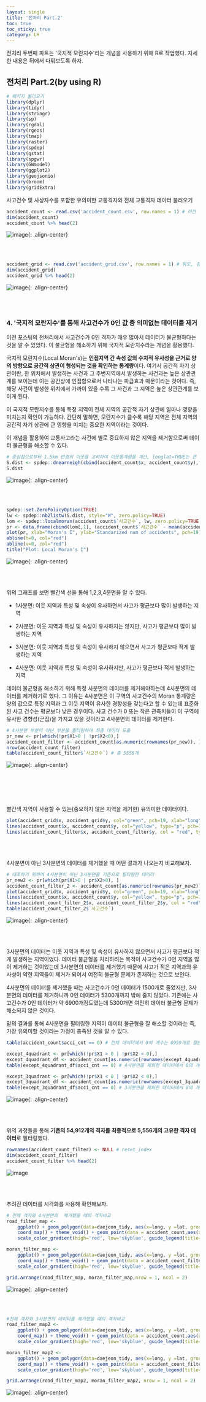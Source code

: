 ```yaml
---
layout: single
title: '전처리 Part.2'
toc: true
toc_sticky: true
category: LH
---
```


전처리 두번째 파트는 '국지적 모란지수'라는 개념을 사용하기 위해 R로 작업했다. 자세한 내용은 뒤에서 다뤄보도록 하자.

## 전처리 Part.2(by using R)
```R
# 패키지 불러오기
library(dplyr)
library(tidyr)
library(stringr)
library(sp)
library(rgdal)
library(rgeos)
library(tmap)
library(raster)
library(spdep)
library(gstat)
library(spgwr)
library(GWmodel)
library(ggplot2)
library(geojsonio)
library(broom)
library(gridExtra)
```

사고건수 및 사상자수를 포함한 유의미한 교통격자와 전체 교통격자 데이터 불러오기
```R
accident_count <- read.csv('accident_count.csv', row.names = 1) # 이전 전처리에서 추출한 유의미한 교통격자 데이터
dim(accident_count)
accident_count %>% head(2)
```

![image](https://user-images.githubusercontent.com/97672187/161379431-26588b79-3319-4ed4-ad04-35e3f06d5b33.png){: .align-center}


<br>


</br>




```R
accident_grid <- read.csv('accident_grid.csv', row.names = 1) # 위도, 경도를 추가한 대전시 전체 교통격자 데이터
dim(accident_grid)
accident_grid %>% head(2)
```

![image](https://user-images.githubusercontent.com/97672187/161379523-691b1206-6ce8-4a82-9f46-eb4c08c45f8b.png){: .align-center}


<br>


</br>





### 4. '국지적 모란지수'를 통해 사고건수가 0인 값 중 의미없는 데이터를 제거
이전 포스팅의 전처리에서 사고건수가 0인 격자가 매우 많아서 데이터가 불균형하다는 것을 알 수 있었다. 이 불균형을 해소하기 위해 국지적 모란지수라는 개념을 활용했다.

국지적 모란지수(Local Moran's)는 **인접지역 간 속성 값의 수치적 유사성을 근거로 양의 방향으로 공간적 상관이 형성되는 것을 확인하는 통계량**이다.
여기서 
공간적 자기 상관이란, 한 위치에서 발생하는 사건과 그 주변지역에서 발생하는 사건과는 높은 상관관계를 보이는데 이는 공간상에 인접함으로서 나타나는 파급효과 때문이라는 것이다.
즉, 해당 사건이 발생한 위치에서 가까이 있을 수록 그 사건과 그 지역은 높은 상관관계를 보이게 된다.

이 국지적 모란지수를 통해 특정 지역이 전체 지역의 공간적 자기 상관에 얼마나 영향을 미치는지 확인이 가능하다. 
간단히 말하면, 모란지수가 클수록 해당 지역은 전체 지역의 공간적 자기 상관에 큰 영향을 미치는 중요한 지역이라는 것이다.

이 개념을 활용하여 교통사고라는 사건에 별로 중요하지 않은 지역을 제거함으로써 데이터 불균형을 해소할 수 있다.

```R
# 중심점으로부터 1.5km 반경의 이웃을 고려하여 이웃통계량을 계산, longlat=TRUE는 큰 원 거리를 계산하고 거리 단위로 킬로미터를 반환
S.dist <- spdep::dnearneigh(cbind(accident_count$x, accident_count$y), 0, 1.5, longlat=TRUE)
S.dist
```

![image](https://user-images.githubusercontent.com/97672187/161379636-f1d75fb3-b5a8-4ddd-8f31-b69832b4c207.png){: .align-center}




<br>


</br>



```R
spdep::set.ZeroPolicyOption(TRUE)
lw <- spdep::nb2listw(S.dist, style="W", zero.policy=TRUE)
lom <- spdep::localmoran(accident_count$`사고건수`, lw, zero.policy=TRUE)
pr <- data.frame(cbind(lom[,1], (accident_count$`사고건수` - mean(accident_count$`사고건수`)) / sd(accident_count$`사고건수`)))
plot(pr, xlab="Moran's I", ylab="Standarized num of accidents", pch=19)
abline(h=0, col="red")
abline(v=0, col="red")
title("Plot: Local Moran's I")
```

![image](https://user-images.githubusercontent.com/97672187/161379699-5e8cf1ed-5c09-4320-8335-9b9029d03fda.png){: .align-center}



<br>


</br>


위의 그래프를 보면 빨간색 선을 통해 1,2,3,4분면을 알 수 있다.

- 1사분면: 이웃 지역과 특성 및 속성이 유사하면서 사고가 평균보다 많이 발생하는 지역

- 2사분면: 이웃 지역과 특성 및 속성이 유사하지는 않지만, 사고가 평균보다 많이 발생하는 지역

- 3사분면: 이웃 지역과 특성 및 속성이 유사하지 않으면서 사고가 평균보다 적게 발생하는 지역

- 4사분면: 이웃 지역과 특성 및 속성이 유사하지만, 사고가 평균보다 적게 발생하는 지역

데이터 불균형을 해소하기 위해 특정 사분면의 데이터를 제거해야하는데 4사분면의 데이터를 제거하기로 했다.
그 이유는 4사분면은 이 구역의 사고건수의 Moran 통계량은 양의 값으로 특정 지역과 그 이웃 지역이 유사한 경향성을 갖는다고 할 수 있는데 표준화된 사고 건수는 평균보다 낮은 경우이다.
사고 건수가 0 또는 작은 관측치들이 이 구역에 유사한 경향성(군집)을 가지고 있을 것이라고  4사분면의 데이터를 제거한다.

```R
# 4사분면 부분이 아닌 부분을 필터링하여 최종 데이터 도출
pr_new <- pr[which(!pr$X1>0 | !pr$X2<0),]
accident_count_filter <- accident_count[as.numeric(rownames(pr_new)), ]
nrow(accident_count_filter)
table(accident_count_filter$`사고건수`) # 총 5556개
```

![image](https://user-images.githubusercontent.com/97672187/161380376-6d62feaa-5ff0-47cc-a467-2acf35b60145.png){: .align-center}


<br>


</br>


<br>


</br>




빨간색 지역이 사용할 수 있는(중요하지 않은 지역을 제거한) 유의미한 데이터이다.

```R
plot(accident_grid$x, accident_grid$y, col="green", pch=19, xlab="long", ylab="lat") # 전체 격자 데이터
lines(accident_count$x, accident_count$y, col="yellow", type="p", pch=19) # 사고 격자 데이터
lines(accident_count_filter$x, accident_count_filter$y, col = "red", type="p", pch=19) # 중요하지 않은 지역을 제거한 데이터
```


<br>


</br>





4사분면이 아닌 3사분면의 데이터를 제거했을 때 어떤 결과가 나오는지 비교해보자.

```R
# 대조하기 위하여 4사분면이 아닌 3사분면을 기준으로 필터링한 데이터
pr_new2 <- pr[which(pr$X1>0 | pr$X2>0), ]
accident_count_filter_2 <- accident_count[as.numeric(rownames(pr_new2)), ]
plot(accident_grid$x, accident_grid$y, col="green", pch=19, xlab="long", ylab="lat")
lines(accident_count$x, accident_count$y, col="yellow", type="p", pch=19)
lines(accident_count_filter_2$x, accident_count_filter_2$y, col = "red", type="p", pch=19)
table(accident_count_filter_2$`사고건수`)
```

![image](https://user-images.githubusercontent.com/97672187/161380492-d012a48a-ab94-470e-a605-7e295fbce819.png){: .align-center}

<br>


</br>


3사분면의 데이터는 이웃 지역과 특성 및 속성이 유사하지 않으면서 사고가 평균보다 적게 발생하는 지역이었다. 데이터 불균형을 처리하려는 목적이 사고건수가 0인 지역을
많이 제거하는 것이었는데 3사분면의 데이터를 제거했기 때문에 사고가 적은 지역과의 유사성이 약한 지역들이 제거가 되어서 여전히 불균형 문제가 존재하는 것으로 보인다.

4사분면의 데이터를 제거했을 때는 사고건수가 0인 데이터가 1500개로 줄었지만, 3사분면의 데이터를 제거하니까 0인 데이터가 5300개까지 밖에 줄지 않았다. 기존에는 
사고건수가 0인 데이터가 약 6900개정도였는데 5300개면 여전히 데이터 불균형 문제가 해소되지 않은 것이다.

밑의 결과를 통해 4사분면을 필터링한 지역이 데이터 불균형을 잘 해소할 것이라는 즉, 가장 유의미할 것이라는 가정이 충족된 것을 알 수 있다.

```R
table(accident_count$acci_cnt == 0) # 전체 데이터에서 0의 개수는 6959개로 절반 이상

except_4quadrant <- pr[which(!pr$X1 > 0 | !pr$X2 < 0),]
except_4quadrant_df <- accident_count[as.numeric(rownames(except_4quadrant)), ]
table(except_4quadrant_df$acci_cnt == 0) # 4사분면을 제외한 데이터에서 0의 개수는 1590개

except_3quadrant <- pr[which(!pr$X1 < 0 | !pr$X2 < 0),]
except_3quadrant_df <- accident_count[as.numeric(rownames(except_3quadrant)), ]
table(except_3quadrant_df$acci_cnt == 0) # 3사분면을 제외한 데이터에서 0의 개수는 5369개
```

![image](https://user-images.githubusercontent.com/97672187/161380843-5e810509-73e1-4221-87c4-3849ef0b9e4c.png){: .align-center}


<br>


</br>




위의 과정들을 통해 **기존의 54,912개의 격자를 최종적으로 5,556개의 고유한 격자 데이터**로 필터링했다.

```R
rownames(accident_count_filter) <- NULL # reset_index
dim(accident_count_filter)
accident_count_filter %>% head(2)
```

![image](https://user-images.githubusercontent.com/97672187/161380953-239af15f-1d98-4753-93df-2af1fed79789.png)


<br>


</br>





추려진 데이터를 시각화를 사용해 확인해보자.

```R
# 전체 격자와 4사분면의  제거했을 때의 격자비교
road_filter_map <- 
    ggplot() + geom_polygon(data=daejeon_tidy, aes(x=long, y =lat, group=group), fill='white', color='black', size=1) +
    coord_map() + theme_void() + geom_point(data = accident_count,aes(x= x, y= y),color= 'purple',size=2,, alpha=0.3)+
    scale_color_gradient(high='red', low='skyblue', guide_legend(title="Coefs for PSC_cnt"))

moran_filter_map <- 
    ggplot() + geom_polygon(data=daejeon_tidy, aes(x=long, y =lat, group=group), fill='white', color='black', size=1) +
    coord_map() + theme_void() + geom_point(data = accident_count_filter,aes(x= x, y= y),color= 'navy',size=2,, alpha=0.3)+
    scale_color_gradient(high='red', low='skyblue', guide_legend(title="Coefs for PSC_cnt"))

grid.arrange(road_filter_map, moran_filter_map,nrow = 1, ncol = 2)
```

![image](https://user-images.githubusercontent.com/97672187/161381015-76197153-e00b-4ff9-ba3a-7df6aee7f27a.png){: .align-center}




<br>


</br>




```R
#전체 격자와 3사분면의 데이터를 제거했을 때의 격자비교
road_filter_map2 <- 
    ggplot() + geom_polygon(data=daejeon_tidy, aes(x=long, y =lat, group=group), fill='white', color='black', size=1) +
    coord_map() + theme_void() + geom_point(data = accident_count,aes(x= x, y= y),color= 'purple',size=2,, alpha=0.3)+
    scale_color_gradient(high='red', low='skyblue', guide_legend(title="Coefs for PSC_cnt"))

moran_filter_map2 <- 
    ggplot() + geom_polygon(data=daejeon_tidy, aes(x=long, y =lat, group=group), fill='white', color='black', size=1) +
    coord_map() + theme_void() + geom_point(data = accident_count_filter_2,aes(x= x, y= y),color= 'navy',size=2,, alpha=0.3)+
    scale_color_gradient(high='red', low='skyblue', guide_legend(title="Coefs for PSC_cnt"))

grid.arrange(road_filter_map2, moran_filter_map2, nrow = 1, ncol = 2)
```

![image](https://user-images.githubusercontent.com/97672187/161381028-61034f5d-01d8-4d41-992d-f3a8f0a7cd5a.png){: .align-center}

